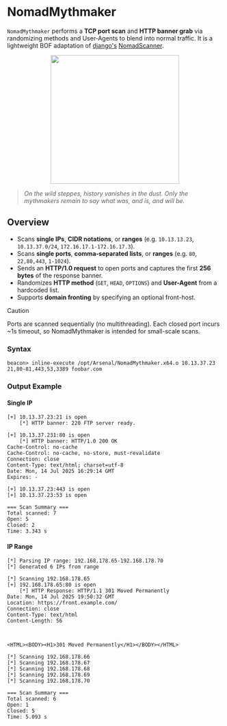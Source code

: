 # NomadMythmaker

`NomadMythmaker` performs a **TCP port scan** and **HTTP banner grab** via  randomizing methods and User‑Agents to blend into normal traffic.
It is a lightweight  BOF adaptation of [django's](https://github.com/django-88)   [NomadScanner](https://github.com/django-88/NomadScanner).

<p align="center">
  <img src="https://cards.scryfall.io/large/front/9/a/9a5694fe-57d2-4359-857a-63213d986747.jpg?1562631113" width="300"/>
</p>

> *On the wild steppes, history vanishes in the dust. Only the mythmakers remain to say what was, and is, and will be.*

## Overview

* Scans **single IPs**, **CIDR notations**, or **ranges** (e.g. `10.13.13.23`, `10.13.37.0/24`, `172.16.17.1-172.16.17.3`).
* Scans **single ports**, **comma‑separated lists**, or **ranges** (e.g. `80`, `22,80,443`, `1-1024`).
* Sends an **HTTP/1.0 request** to open ports and captures the first **256 bytes** of the response banner.
* Randomizes **HTTP method** (`GET`, `HEAD`, `OPTIONS`) and **User-Agent** from a hardcoded list.
* Supports **domain fronting** by specifying an optional front-host.

> [!CAUTION]
> Ports are scanned sequentially (no multithreading).
> Each closed port incurs \~1s timeout, so NomadMythmaker is intended for small-scale scans.

### Syntax

```plaintext
beacon> inline-execute /opt/Arsenal/NomadMythmaker.x64.o 10.13.37.23 21,80-81,443,53,3389 foobar.com
```

### Output Example

#### Single IP
```plaintext
[+] 10.13.37.23:21 is open
    [*] HTTP banner: 220 FTP server ready.

[+] 10.13.37.231:80 is open
    [*] HTTP banner: HTTP/1.0 200 OK
Cache-Control: no-cache
Cache-Control: no-cache, no-store, must-revalidate
Connection: close
Content-Type: text/html; charset=utf-8
Date: Mon, 14 Jul 2025 16:29:14 GMT
Expires: -

[+] 10.13.37.23:443 is open
[+] 10.13.37.23:53 is open

=== Scan Summary ===
Total scanned: 7
Open: 5
Closed: 2
Time: 3.343 s
```

#### IP Range
```plaintext
[*] Parsing IP range: 192.168.178.65-192.168.178.70
[*] Generated 6 IPs from range

[*] Scanning 192.168.178.65
[+] 192.168.178.65:80 is open
    [*] HTTP Response: HTTP/1.1 301 Moved Permanently
Date: Mon, 14 Jul 2025 19:50:32 GMT
Location: https://front.example.com/
Connection: close
Content-Type: text/html
Content-Length: 56



<HTML><BODY><H1>301 Moved Permanently</H1></BODY></HTML>

[*] Scanning 192.168.178.66
[*] Scanning 192.168.178.67
[*] Scanning 192.168.178.68
[*] Scanning 192.168.178.69
[*] Scanning 192.168.178.70

=== Scan Summary ===
Total scanned: 6
Open: 1
Closed: 5
Time: 5.093 s
```
